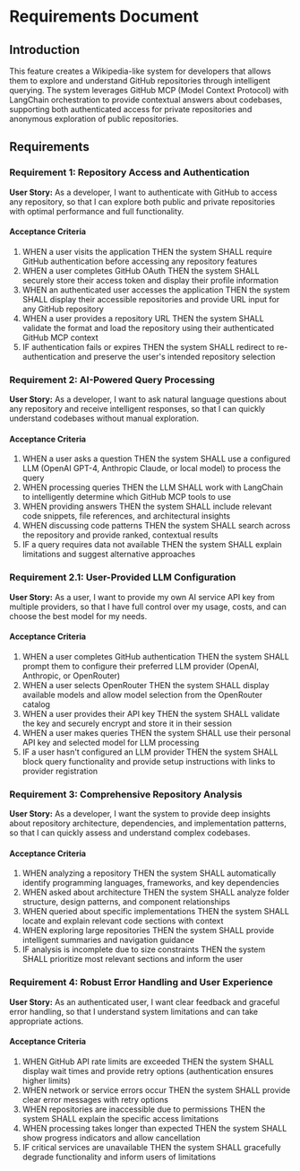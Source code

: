 # Requirements Document

## Introduction

This feature creates a Wikipedia-like system for developers that allows them to explore and understand GitHub repositories through intelligent querying. The system leverages GitHub MCP (Model Context Protocol) with LangChain orchestration to provide contextual answers about codebases, supporting both authenticated access for private repositories and anonymous exploration of public repositories.

## Requirements

### Requirement 1: Repository Access and Authentication

**User Story:** As a developer, I want to authenticate with GitHub to access any repository, so that I can explore both public and private repositories with optimal performance and full functionality.

#### Acceptance Criteria

1. WHEN a user visits the application THEN the system SHALL require GitHub authentication before accessing any repository features
2. WHEN a user completes GitHub OAuth THEN the system SHALL securely store their access token and display their profile information
3. WHEN an authenticated user accesses the application THEN the system SHALL display their accessible repositories and provide URL input for any GitHub repository
4. WHEN a user provides a repository URL THEN the system SHALL validate the format and load the repository using their authenticated GitHub MCP context
5. IF authentication fails or expires THEN the system SHALL redirect to re-authentication and preserve the user's intended repository selection

### Requirement 2: AI-Powered Query Processing

**User Story:** As a developer, I want to ask natural language questions about any repository and receive intelligent responses, so that I can quickly understand codebases without manual exploration.

#### Acceptance Criteria

1. WHEN a user asks a question THEN the system SHALL use a configured LLM (OpenAI GPT-4, Anthropic Claude, or local model) to process the query
2. WHEN processing queries THEN the LLM SHALL work with LangChain to intelligently determine which GitHub MCP tools to use
3. WHEN providing answers THEN the system SHALL include relevant code snippets, file references, and architectural insights
4. WHEN discussing code patterns THEN the system SHALL search across the repository and provide ranked, contextual results
5. IF a query requires data not available THEN the system SHALL explain limitations and suggest alternative approaches

### Requirement 2.1: User-Provided LLM Configuration

**User Story:** As a user, I want to provide my own AI service API key from multiple providers, so that I have full control over my usage, costs, and can choose the best model for my needs.

#### Acceptance Criteria

1. WHEN a user completes GitHub authentication THEN the system SHALL prompt them to configure their preferred LLM provider (OpenAI, Anthropic, or OpenRouter)
2. WHEN a user selects OpenRouter THEN the system SHALL display available models and allow model selection from the OpenRouter catalog
3. WHEN a user provides their API key THEN the system SHALL validate the key and securely encrypt and store it in their session
4. WHEN a user makes queries THEN the system SHALL use their personal API key and selected model for LLM processing
5. IF a user hasn't configured an LLM provider THEN the system SHALL block query functionality and provide setup instructions with links to provider registration

### Requirement 3: Comprehensive Repository Analysis

**User Story:** As a developer, I want the system to provide deep insights about repository architecture, dependencies, and implementation patterns, so that I can quickly assess and understand complex codebases.

#### Acceptance Criteria

1. WHEN analyzing a repository THEN the system SHALL automatically identify programming languages, frameworks, and key dependencies
2. WHEN asked about architecture THEN the system SHALL analyze folder structure, design patterns, and component relationships
3. WHEN queried about specific implementations THEN the system SHALL locate and explain relevant code sections with context
4. WHEN exploring large repositories THEN the system SHALL provide intelligent summaries and navigation guidance
5. IF analysis is incomplete due to size constraints THEN the system SHALL prioritize most relevant sections and inform the user

### Requirement 4: Robust Error Handling and User Experience

**User Story:** As an authenticated user, I want clear feedback and graceful error handling, so that I understand system limitations and can take appropriate actions.

#### Acceptance Criteria

1. WHEN GitHub API rate limits are exceeded THEN the system SHALL display wait times and provide retry options (authentication ensures higher limits)
2. WHEN network or service errors occur THEN the system SHALL provide clear error messages with retry options
3. WHEN repositories are inaccessible due to permissions THEN the system SHALL explain the specific access limitations
4. WHEN processing takes longer than expected THEN the system SHALL show progress indicators and allow cancellation
5. IF critical services are unavailable THEN the system SHALL gracefully degrade functionality and inform users of limitations

